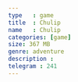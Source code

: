 ```yaml
---
type   : game
title  : Chulip
name   : Chulip
categories: [game]
size: 367 MB
genre: adventure
description : 
telegram : 241
---
```


